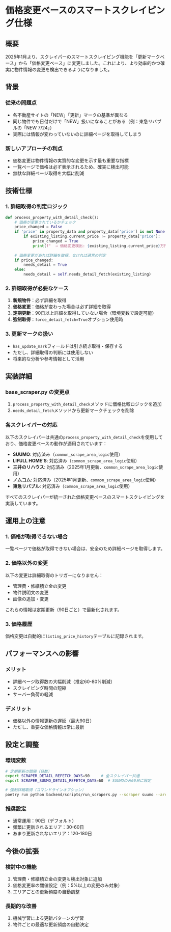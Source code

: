 # 価格変更ベースのスマートスクレイピング仕様

## 概要

2025年1月より、スクレイパーのスマートスクレイピング機能を「更新マークベース」から「価格変更ベース」に変更しました。これにより、より効率的かつ確実に物件情報の変更を検出できるようになりました。

## 背景

### 従来の問題点
- 各不動産サイトの「NEW」「更新」マークの基準が異なる
- 同じ物件でも日付だけで「NEW」扱いになることがある（例：東急リバブルの「NEW 7/24」）
- 実際には情報が変わっていないのに詳細ページを取得してしまう

### 新しいアプローチの利点
- 価格変更は物件情報の実質的な変更を示す最も重要な指標
- 一覧ページで価格は必ず表示されるため、確実に検出可能
- 無駄な詳細ページ取得を大幅に削減

## 技術仕様

### 1. 詳細取得の判定ロジック

```python
def process_property_with_detail_check():
    # 価格が変更されているかチェック
    price_changed = False
    if 'price' in property_data and property_data['price'] is not None:
        if existing_listing.current_price != property_data['price']:
            price_changed = True
            print(f"  → 価格変更検出: {existing_listing.current_price}万円 → {property_data['price']}万円")
    
    # 価格変更があれば詳細を取得、なければ通常の判定
    if price_changed:
        needs_detail = True
    else:
        needs_detail = self.needs_detail_fetch(existing_listing)
```

### 2. 詳細取得が必要なケース

1. **新規物件**：必ず詳細を取得
2. **価格変更**：価格が変わった場合は必ず詳細を取得
3. **定期更新**：90日以上詳細を取得していない場合（環境変数で設定可能）
4. **強制取得**：`force_detail_fetch=True`オプション使用時

### 3. 更新マークの扱い

- `has_update_mark`フィールドは引き続き取得・保存する
- ただし、詳細取得の判断には使用しない
- 将来的な分析や参考情報として活用

## 実装詳細

### base_scraper.py の変更点

1. `process_property_with_detail_check`メソッドに価格比較ロジックを追加
2. `needs_detail_fetch`メソッドから更新マークチェックを削除

### 各スクレイパーの対応

以下のスクレイパーは共通の`process_property_with_detail_check`を使用しており、価格変更ベースの動作が適用されています：

- **SUUMO**: 対応済み（`common_scrape_area_logic`使用）
- **LIFULL HOME'S**: 対応済み（`common_scrape_area_logic`使用）
- **三井のリハウス**: 対応済み（2025年1月更新、`common_scrape_area_logic`使用）
- **ノムコム**: 対応済み（2025年1月更新、`common_scrape_area_logic`使用）
- **東急リバブル**: 対応済み（`common_scrape_area_logic`使用）

すべてのスクレイパーが統一された価格変更ベースのスマートスクレイピングを実装しています。

## 運用上の注意

### 1. 価格が取得できない場合

一覧ページで価格が取得できない場合は、安全のため詳細ページを取得します。

### 2. 価格以外の変更

以下の変更は詳細取得のトリガーになりません：
- 管理費・修繕積立金の変更
- 物件説明文の変更
- 画像の追加・変更

これらの情報は定期更新（90日ごと）で最新化されます。

### 3. 価格履歴

価格変更は自動的に`listing_price_history`テーブルに記録されます。

## パフォーマンスへの影響

### メリット
- 詳細ページ取得数の大幅削減（推定60-80%削減）
- スクレイピング時間の短縮
- サーバー負荷の軽減

### デメリット
- 価格以外の情報更新の遅延（最大90日）
- ただし、重要な価格情報は常に最新

## 設定と調整

### 環境変数

```bash
# 定期更新の間隔（日数）
export SCRAPER_DETAIL_REFETCH_DAYS=90     # 全スクレイパー共通
export SCRAPER_SUUMO_DETAIL_REFETCH_DAYS=60  # SUUMOのみ60日に設定

# 強制詳細取得（コマンドラインオプション）
poetry run python backend/scripts/run_scrapers.py --scraper suumo --area 港区 --force-detail-fetch
```

### 推奨設定

- 通常運用：90日（デフォルト）
- 頻繁に更新されるエリア：30-60日
- あまり更新されないエリア：120-180日

## 今後の拡張

### 検討中の機能
1. 管理費・修繕積立金の変更も検出対象に追加
2. 価格変更率の閾値設定（例：5%以上の変更のみ対象）
3. エリアごとの更新頻度の自動調整

### 長期的な改善
1. 機械学習による更新パターンの学習
2. 物件ごとの最適な更新頻度の自動決定